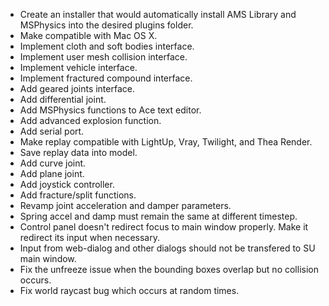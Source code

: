 - Create an installer that would automatically install AMS Library and MSPhysics into the desired plugins folder.
- Make compatible with Mac OS X.
- Implement cloth and soft bodies interface.
- Implement user mesh collision interface.
- Implement vehicle interface.
- Implement fractured compound interface.
- Add geared joints interface.
- Add differential joint.
- Add MSPhysics functions to Ace text editor.
- Add advanced explosion function.
- Add serial port.
- Make replay compatible with LightUp, Vray, Twilight, and Thea Render.
- Save replay data into model.
- Add curve joint.
- Add plane joint.
- Add joystick controller.
- Add fracture/split functions.
- Revamp joint acceleration and damper parameters.
- Spring accel and damp must remain the same at different timestep.
- Control panel doesn't redirect focus to main window properly. Make it redirect its input when necessary.
- Input from web-dialog and other dialogs should not be transfered to SU main window.
- Fix the unfreeze issue when the bounding boxes overlap but no collision occurs.
- Fix world raycast bug which occurs at random times.
